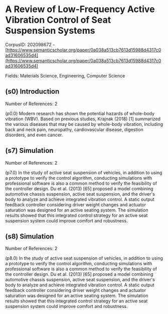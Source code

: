 # A Review of Low-Frequency Active Vibration Control of Seat Suspension Systems

CorpusID: 202098672 - [https://www.semanticscholar.org/paper/0a038a513cb7613d15988d4317c0ad31606535d4](https://www.semanticscholar.org/paper/0a038a513cb7613d15988d4317c0ad31606535d4)

Fields: Materials Science, Engineering, Computer Science

## (s0) Introduction
Number of References: 2

(p0.0) Modern research has shown the potential hazards of whole-body vibration (WBV). Based on previous studies, Krajnak (2018) [1] summarized the various diseases that may be caused by whole-body vibration, including back and neck pain, neuropathy, cardiovascular disease, digestion disorders, and even cancer.
## (s7) Simulation
Number of References: 2

(p7.0) In the study of active seat suspension of vehicles, in addition to using a prototype to verify the control algorithm, conducting simulations with professional software is also a common method to verify the feasibility of the controller design. Du et al. (2013) [65] proposed a model combining automotive chassis suspension, active seat suspension, and the driver's body to analyze and achieve integrated vibration control. A static output feedback controller considering driver weight changes and actuator saturation was designed for an active seating system. The simulation results showed that this integrated control strategy for an active seat suspension system could improve comfort and robustness.
## (s8) Simulation
Number of References: 2

(p8.0) In the study of active seat suspension of vehicles, in addition to using a prototype to verify the control algorithm, conducting simulations with professional software is also a common method to verify the feasibility of the controller design. Du et al. (2013) [65] proposed a model combining automotive chassis suspension, active seat suspension, and the driver's body to analyze and achieve integrated vibration control. A static output feedback controller considering driver weight changes and actuator saturation was designed for an active seating system. The simulation results showed that this integrated control strategy for an active seat suspension system could improve comfort and robustness.
